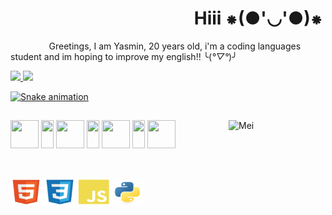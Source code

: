# ⠀⠀⠀⠀⠀⠀⠀⠀⠀⠀                                   ⠀⠀⠀⠀Hiii ⁕(●'◡'●)⁕ 
⠀⠀⠀⠀⠀⠀Greetings, I am Yasmin, 20 years old, i'm a coding languages student and im hoping to improve my english!! ╰(*°▽°*)╯
<div>
  <a href="https://github.com/MeiN0x">
  <img height="163em" src="https://github-readme-stats.vercel.app/api?username=MeiN0x&show_icons=true&theme=dracula&include_all_commits=true&count_private=true"/>
  <img height="163em" src="https://github-readme-stats.vercel.app/api/top-langs/?username=MeiN0x&layout=compact&langs_count=7&theme=dracula"/>
</div>
  
![Snake animation](https://github.com/MeiN0x/MeiN0x/blob/output/github-contribution-grid-snake.svg)
  
 ##
  
  <div> 
  <a href="#" target="_blank"><img height="45" width="45" src="https://lun-eu.icons8.com/a/6-qWwgM2HUKcRshL0nU0rQ/oDwK4tHatU2XJBBybzxtrw/instagram.png"></a>
  <img height="45" width="20" src="https://cdn.discordapp.com/attachments/865614304446119966/902940385511374858/y4.png">
  <a href="mailto: yasmin.sg.2106@gmail.com"><img height="45" width="45" src="https://lun-eu.icons8.com/a/6-qWwgM2HUKcRshL0nU0rQ/lDxTs8f1hEamqddhErRdDw/mail.png" target="_blank"></a>
  <img height="45" width="20" src="https://cdn.discordapp.com/attachments/865614304446119966/902940385511374858/y4.png">
  <a href="https://www.linkedin.com/in/yasmin-guimar%C3%A3es-6843a0204" target="_blank"> <img height="45" width="45" src="https://lun-eu.icons8.com/a/6-qWwgM2HUKcRshL0nU0rQ/OwQ01rBpmU2D7VEgpQKbEw/linkedin.png"></a>
  <img height="45" width="20" src="https://cdn.discordapp.com/attachments/865614304446119966/902940385511374858/y4.png">
  <img align="right" width="155" height="155" alt="Mei" src="https://cdn.discordapp.com/attachments/865619620005675008/875793702877032468/Sem-titulo-3.gif">
  <a href="https://t.me/meizyx" target="_blank"> <img height="45" width="45" src="https://lun-eu-assets.s3.eu-central-003.backblazeb2.com/6-qWwgM2HUKcRshL0nU0rQ/Ql456Sqg70OcCkEa0l3z3g/send-light.png"></a>
   
##
    
   <div style="display: inline_block"><br>
<img align="center" height="40" width="50" src="https://raw.githubusercontent.com/devicons/devicon/master/icons/html5/html5-original.svg">
<img align="center" height="40" width="50" src="https://raw.githubusercontent.com/devicons/devicon/master/icons/css3/css3-original.svg">  
<img align="center" height="40" width="50" src="https://raw.githubusercontent.com/devicons/devicon/master/icons/javascript/javascript-plain.svg">
<img align="center" height="40" width="50" src="https://raw.githubusercontent.com/devicons/devicon/master/icons/python/python-original.svg">
</div>
